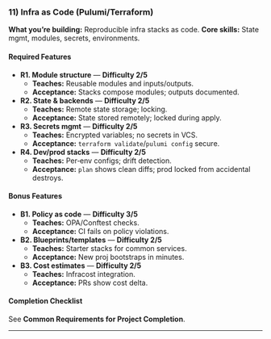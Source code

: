 ### 11) Infra as Code (Pulumi/Terraform)
**What you’re building:** Reproducible infra stacks as code.
**Core skills:** State mgmt, modules, secrets, environments.

#### Required Features
- **R1. Module structure** — **Difficulty 2/5**
  - **Teaches:** Reusable modules and inputs/outputs.
  - **Acceptance:** Stacks compose modules; outputs documented.
- **R2. State & backends** — **Difficulty 2/5**
  - **Teaches:** Remote state storage; locking.
  - **Acceptance:** State stored remotely; locked during apply.
- **R3. Secrets mgmt** — **Difficulty 2/5**
  - **Teaches:** Encrypted variables; no secrets in VCS.
  - **Acceptance:** `terraform validate`/`pulumi config` secure.
- **R4. Dev/prod stacks** — **Difficulty 2/5**
  - **Teaches:** Per‑env configs; drift detection.
  - **Acceptance:** `plan` shows clean diffs; prod locked from accidental destroys.

#### Bonus Features
- **B1. Policy as code** — **Difficulty 3/5**
  - **Teaches:** OPA/Conftest checks.
  - **Acceptance:** CI fails on policy violations.
- **B2. Blueprints/templates** — **Difficulty 2/5**
  - **Teaches:** Starter stacks for common services.
  - **Acceptance:** New proj bootstraps in minutes.
- **B3. Cost estimates** — **Difficulty 2/5**
  - **Teaches:** Infracost integration.
  - **Acceptance:** PRs show cost delta.

#### Completion Checklist
See **Common Requirements for Project Completion**.

---
